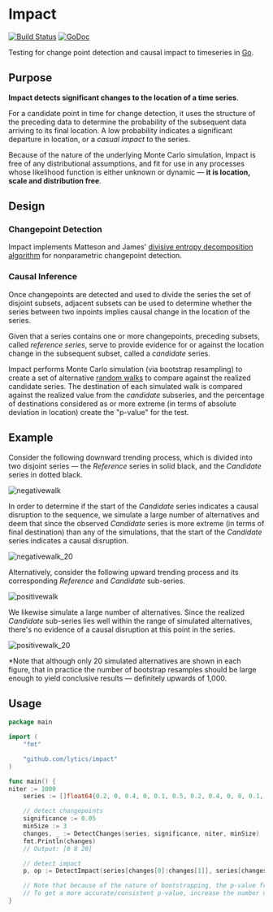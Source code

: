 Impact
======

[![Build Status](https://travis-ci.org/lytics/impact.svg?branch=master)](https://travis-ci.org/lytics/impact) [![GoDoc](https://godoc.org/github.com/lytics/impact?status.svg)](https://godoc.org/github.com/lytics/impact)

Testing for change point detection and causal impact to timeseries in [Go](https://golang.org).

## Purpose

**Impact detects significant changes to the location of a time series**.

For a candidate point in time for change detection, it uses the structure of the preceding data to determine the probability of the subsequent data arriving to its final location.  A low probability indicates a significant departure in location, or a *casual impact* to the series.

Because of the nature of the underlying Monte Carlo simulation, Impact is free of any distributional assumptions, and fit for use in any processes whose likelihood function is either unknown or dynamic &mdash; **it is location, scale and distribution free**.

## Design

### Changepoint Detection

Impact implements Matteson and James' [divisive entropy decomposition algorithm](http://arxiv.org/pdf/1306.4933.pdf) for nonparametric changepoint detection.  

### Causal Inference

Once changepoints are detected and used to divide the series the set of disjoint subsets, adjacent subsets can be used to determine whether the series between two inpoints implies causal change in the location of the series.

Given that a series contains one or more changepoints, preceding subsets, called *reference series*, serve to provide evidence for or against the location change in the subsequent subset, called a *candidate* series.

Impact performs Monte Carlo simulation (via bootstrap resampling) to create a set of alternative [random walks](http://en.wikipedia.org/wiki/Random_walk) to compare against the realized candidate series.  The destination of each simulated walk is compared against the realized value from the *candidate* subseries, and the percentage of destinations considered as or more extreme (in terms of absolute deviation in location) create the "p-value" for the test.

## Example

Consider the following downward trending process, which is divided into two disjoint series &mdash; the *Reference* series in solid black, and the *Candidate* series in dotted black.

![negativewalk](https://cloud.githubusercontent.com/assets/3698679/6422052/3c21eb06-be89-11e4-889f-f1718207d53a.png)

In order to determine if the start of the *Candidate* series indicates a causal disruption to the sequence, we simulate a large number of alternatives and deem that since the observed *Candidate* series is more extreme (in terms of final destination) than any of the simulations, that the start of the *Candidate* series indicates a causal disruption.

![negativewalk_20](https://cloud.githubusercontent.com/assets/3698679/6422055/3c231cec-be89-11e4-966e-265bcd50766f.png)

Alternatively, consider the following upward trending process and its corresponding *Reference* and *Candidate* sub-series.

![positivewalk](https://cloud.githubusercontent.com/assets/3698679/6422053/3c224d58-be89-11e4-96e7-219acda4691e.png)

We likewise simulate a large number of alternatives.  Since the realized *Candidate* sub-series lies well within the range of simulated alternatives, there's no evidence of a causal disruption at this point in the series.

![positivewalk_20](https://cloud.githubusercontent.com/assets/3698679/6422054/3c22e862-be89-11e4-8513-18a06925f772.png)

*Note that although only 20 simulated alternatives are shown in each figure, that in practice the number of bootstrap resamples should be large enough to yield conclusive results &mdash; definitely upwards of 1,000.

## Usage

```go
package main

import (
	"fmt"

	"github.com/lytics/impact"
)

func main() {
niter := 1000
	series := []float64{0.2, 0, 0.4, 0, 0.1, 0.5, 0.2, 0.4, 0, 0, 0.1, 0.6, 0.1, 0.3, 0.1, 0.1, 0.2, 0.3, 0.1, 0.1}

	// detect changepoints
	significance := 0.05
	minSize := 3
	changes, _ := DetectChanges(series, significance, niter, minSize)
	fmt.Println(changes)
	// Output: [0 8 20]

	// detect impact
	p, op := DetectImpact(series[changes[0]:changes[1]], series[changes[1]:changes[2]], niter)

	// Note that because of the nature of bootstrapping, the p-value from the test is subject to minor fluctuations.
	// To get a more accurate/consistent p-value, increase the number of iterations in the detection.
}

```
